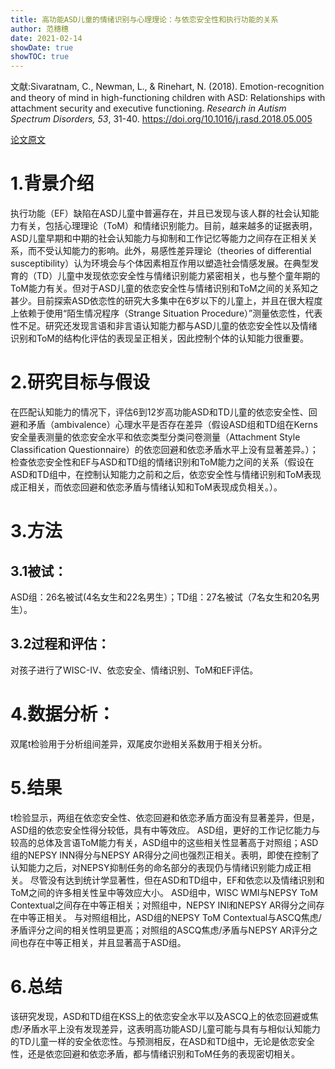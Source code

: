 ```yaml
---
title: 高功能ASD儿童的情绪识别与心理理论：与依恋安全性和执行功能的关系
author: 范穗穗
date: 2021-02-14
showDate: true
showTOC: true
---
```

文献:Sivaratnam, C., Newman, L., & Rinehart, N. (2018). Emotion-recognition and theory of mind in high-functioning children with ASD: Relationships with attachment security and executive functioning. *Research in Autism Spectrum Disorders, 53*, 31-40. https://doi.org/10.1016/j.rasd.2018.05.005

[论文原文](../Source_Files/2021-02-14-FSS2.pdf)
# 1.背景介绍
执行功能（EF）缺陷在ASD儿童中普遍存在，并且已发现与该人群的社会认知能力有关，包括心理理论（ToM）和情绪识别能力。目前，越来越多的证据表明，ASD儿童早期和中期的社会认知能力与抑制和工作记忆等能力之间存在正相关关系，而不受认知能力的影响。此外，易感性差异理论（theories of differential susceptibility）认为环境会与个体因素相互作用以塑造社会情感发展。在典型发育的（TD）儿童中发现依恋安全性与情绪识别能力紧密相关，也与整个童年期的ToM能力有关。但对于ASD儿童的依恋安全性与情绪识别和ToM之间的关系知之甚少。目前探索ASD依恋性的研究大多集中在6岁以下的儿童上，并且在很大程度上依赖于使用“陌生情况程序（Strange Situation Procedure）”测量依恋性，代表性不足。研究还发现言语和非言语认知能力都与ASD儿童的依恋安全性以及情绪识别和ToM的结构化评估的表现呈正相关，因此控制个体的认知能力很重要。
# 2.研究目标与假设
在匹配认知能力的情况下，评估6到12岁高功能ASD和TD儿童的依恋安全性、回避和矛盾（ambivalence）心理水平是否存在差异（假设ASD组和TD组在Kerns安全量表测量的依恋安全水平和依恋类型分类问卷测量（Attachment Style Classification Questionnaire）的依恋回避和依恋矛盾水平上没有显著差异。）；检查依恋安全性和EF与ASD和TD组的情绪识别和ToM能力之间的关系（假设在ASD和TD组中，在控制认知能力之前和之后，依恋安全性与情绪识别和ToM表现成正相关，而依恋回避和依恋矛盾与情绪认知和ToM表现成负相关。）。
# 3.方法
## 3.1被试：
ASD组：26名被试(4名女生和22名男生）；TD组：27名被试（7名女生和20名男生）。
## 3.2过程和评估：
对孩子进行了WISC-IV、依恋安全、情绪识别、ToM和EF评估。
# 4.数据分析：
双尾t检验用于分析组间差异，双尾皮尔逊相关系数用于相关分析。
# 5.结果
t检验显示，两组在依恋安全性、依恋回避和依恋矛盾方面没有显著差异，但是，ASD组的依恋安全性得分较低，具有中等效应。
ASD组，更好的工作记忆能力与较高的总体及言语ToM能力有关，ASD组中的这些相关性显著高于对照组；ASD组的NEPSY INN得分与NEPSY AR得分之间也强烈正相关。表明，即使在控制了认知能力之后，对NEPSY抑制任务的命名部分的表现仍与情绪识别能力成正相关。
尽管没有达到统计学显著性，但在ASD和TD组中，EF和依恋以及情绪识别和ToM之间的许多相关性呈中等效应大小。
ASD组中，WISC WMI与NEPSY ToM Contextual之间存在中等正相关；对照组中，NEPSY INI和NEPSY AR得分之间存在中等正相关。
与对照组相比，ASD组的NEPSY ToM Contextual与ASCQ焦虑/矛盾评分之间的相关性明显更高；对照组的ASCQ焦虑/矛盾与NEPSY AR评分之间也存在中等正相关，并且显著高于ASD组。
# 6.总结
该研究发现，ASD和TD组在KSS上的依恋安全水平以及ASCQ上的依恋回避或焦虑/矛盾水平上没有发现差异，这表明高功能ASD儿童可能与具有与相似认知能力的TD儿童一样的安全依恋性。与预测相反，在ASD和TD组中，无论是依恋安全性，还是依恋回避和依恋矛盾，都与情绪识别和ToM任务的表现密切相关。
